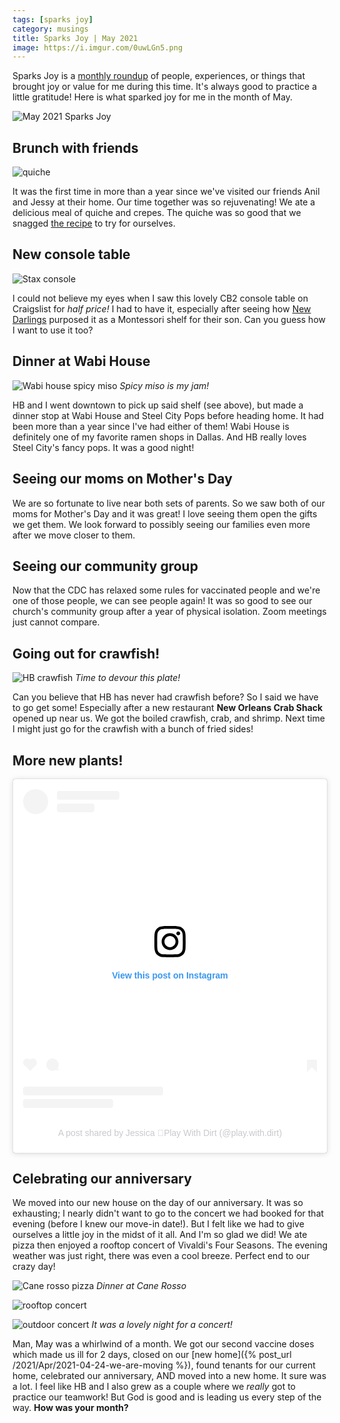 ```yaml
---
tags: [sparks joy]
category: musings
title: Sparks Joy | May 2021
image: https://i.imgur.com/0uwLGn5.png
---
```

Sparks Joy is a [monthly roundup](/tag/sparks-joy) of people, experiences, or things that brought joy or value for me during this time. It's always good to practice a little gratitude! Here is what sparked joy for me in the month of May.

![May 2021 Sparks Joy](https://i.imgur.com/0uwLGn5.png)

## Brunch with friends
![quiche](https://d1uz88p17r663j.cloudfront.net/original/2020_04_15T09_04_17_mrs_ImageRecipes_28826lrg.jpg)

It was the first time in more than a year since we've visited our friends Anil and Jessy at their home. Our time together was so rejuvenating! We ate a delicious meal of quiche and crepes. The quiche was so good that we snagged [the recipe](https://www.verybestbaking.com/carnation/recipes/carnation-quiche-lorraine/) to try for ourselves.

## New console table

![Stax console](https://cb2.scene7.com/is/image/CB2/StaxConsoleSHS16_1x1/$web_pdp_main_carousel_md$/190905020929/stax-console.jpg)

I could not believe my eyes when I saw this lovely CB2 console table on Craigslist for *half price!* I had to have it, especially after seeing how [New Darlings](http://newdarlings.com/2021/01/how-to-decorate-your-living-room-with-kids-in-mind-family-friendly-decor/) purposed it as a Montessori shelf for their son. Can you guess how I want to use it too?

## Dinner at Wabi House

![Wabi house spicy miso](https://scontent-ort2-1.xx.fbcdn.net/v/t1.6435-9/39871924_1819406188148083_8412934557325590528_n.jpg?_nc_cat=107&ccb=1-3&_nc_sid=9267fe&_nc_ohc=dziXL_6mGqMAX-CbtS6&_nc_ht=scontent-ort2-1.xx&oh=b52fcd5b893cd1b8f523d9cbf8f25de1&oe=60C87D41)
*Spicy miso is my jam!*

HB and I went downtown to pick up said shelf (see above), but made a dinner stop at Wabi House and Steel City Pops before heading home. It had been more than a year since I've had either of them! Wabi House is definitely one of my favorite ramen shops in Dallas. And HB really loves Steel City's fancy pops. It was a good night!

## Seeing our moms on Mother's Day

We are so fortunate to live near both sets of parents. So we saw both of our moms for Mother's Day and it was great! I love seeing them open the gifts we get them. We look forward to possibly seeing our families even more after we move closer to them.

## Seeing our community group

Now that the CDC has relaxed some rules for vaccinated people and we're one of those people, we can see people again! It was so good to see our church's community group after a year of physical isolation. Zoom meetings just cannot compare. 

## Going out for crawfish!

![HB crawfish](https://lh3.googleusercontent.com/OJnGBzWkKNzEUXnLWhWcdB01mNykMoR6rWGQPamb2JGQb6AwiJTNLRY10YoqwNIyOv0a5uqOrJ11HqPKJgP7hXqGLrOpe5QEDMTmWVjnHZm6RDCiC6dZsJLU5_zc4gW2AsMtAGCveR3RbqVN3rED9DTG2r-8wDmUkAVER2PSRllirDbC4G7kF0XivyDvqvgwUcq36GsnGtyGW9nZ6T0u12bQijc2psTV18vnEYfz8YH4vJCSYi2gL07HmPg8BBBRUnRQmCHOywyp7R2YLFQGrwharij6s-M6gwAfObFFQqs_qoxdowvMt33I7L_pVX3biyfyvx04sN0zph2f7YDBN9PmNdCzoNUN6bovEfUQnrXhI4MheC3EKDgz_3_R7FyrilH2iI7O0fKUbqBc1qcEsH7nWLCj6AVVADAk_QDSeUaxNV60xQ3vdCkJ_B4O5gX0PwDS_5Jt_iR_6rf64eHUDKSME25-nqp8BWm8JRUDJ5DtMoOb4cIT9iEeEzhub-_2ld6Fy0NHrhlOy-lOoWd2arhEVGFBt3led3g4xrDirBJwJrQq9JACUOCtC1A2NftKUgKR-6xjaIdh1ZrSGjJ5BSks84xIQrt04_3-j3Byb5PMB-eiVETqakbUPpP7Rat7mNXZRrdtm8NWHiiSkVt3Xu4gdg7yzCyXEp4usX9ODhAjY0ujQL_vIwxqKHDbefrlua_XahbQR43h0n_i98f6hc_MN6lGqkuMQQfMGi0aEwzQEy8icvSWht0NUZE3Jw02L0-_-9HEKdPYomzmDiI=w738-h984-no?authuser=0)
*Time to devour this plate!*

Can you believe that HB has never had crawfish before? So I said we have to go get some! Especially after a new restaurant **New Orleans Crab Shack** opened up near us. We got the boiled crawfish, crab, and shrimp. Next time I might just go for the crawfish with a bunch of fried sides!

## More new plants!

<div align="center">
<blockquote class="instagram-media" data-instgrm-permalink="https://www.instagram.com/p/CPOCOq0gSpz/?utm_source=ig_embed&amp;utm_campaign=loading" data-instgrm-version="13" style=" background:#FFF; border:0; border-radius:3px; box-shadow:0 0 1px 0 rgba(0,0,0,0.5),0 1px 10px 0 rgba(0,0,0,0.15); margin: 1px; max-width:540px; min-width:326px; padding:0; width:99.375%; width:-webkit-calc(100% - 2px); width:calc(100% - 2px);"><div style="padding:16px;"> <a href="https://www.instagram.com/p/CPOCOq0gSpz/?utm_source=ig_embed&amp;utm_campaign=loading" style=" background:#FFFFFF; line-height:0; padding:0 0; text-align:center; text-decoration:none; width:100%;" target="_blank"> <div style=" display: flex; flex-direction: row; align-items: center;"> <div style="background-color: #F4F4F4; border-radius: 50%; flex-grow: 0; height: 40px; margin-right: 14px; width: 40px;"></div> <div style="display: flex; flex-direction: column; flex-grow: 1; justify-content: center;"> <div style=" background-color: #F4F4F4; border-radius: 4px; flex-grow: 0; height: 14px; margin-bottom: 6px; width: 100px;"></div> <div style=" background-color: #F4F4F4; border-radius: 4px; flex-grow: 0; height: 14px; width: 60px;"></div></div></div><div style="padding: 19% 0;"></div> <div style="display:block; height:50px; margin:0 auto 12px; width:50px;"><svg width="50px" height="50px" viewBox="0 0 60 60" version="1.1" xmlns="https://www.w3.org/2000/svg" xmlns:xlink="https://www.w3.org/1999/xlink"><g stroke="none" stroke-width="1" fill="none" fill-rule="evenodd"><g transform="translate(-511.000000, -20.000000)" fill="#000000"><g><path d="M556.869,30.41 C554.814,30.41 553.148,32.076 553.148,34.131 C553.148,36.186 554.814,37.852 556.869,37.852 C558.924,37.852 560.59,36.186 560.59,34.131 C560.59,32.076 558.924,30.41 556.869,30.41 M541,60.657 C535.114,60.657 530.342,55.887 530.342,50 C530.342,44.114 535.114,39.342 541,39.342 C546.887,39.342 551.658,44.114 551.658,50 C551.658,55.887 546.887,60.657 541,60.657 M541,33.886 C532.1,33.886 524.886,41.1 524.886,50 C524.886,58.899 532.1,66.113 541,66.113 C549.9,66.113 557.115,58.899 557.115,50 C557.115,41.1 549.9,33.886 541,33.886 M565.378,62.101 C565.244,65.022 564.756,66.606 564.346,67.663 C563.803,69.06 563.154,70.057 562.106,71.106 C561.058,72.155 560.06,72.803 558.662,73.347 C557.607,73.757 556.021,74.244 553.102,74.378 C549.944,74.521 548.997,74.552 541,74.552 C533.003,74.552 532.056,74.521 528.898,74.378 C525.979,74.244 524.393,73.757 523.338,73.347 C521.94,72.803 520.942,72.155 519.894,71.106 C518.846,70.057 518.197,69.06 517.654,67.663 C517.244,66.606 516.755,65.022 516.623,62.101 C516.479,58.943 516.448,57.996 516.448,50 C516.448,42.003 516.479,41.056 516.623,37.899 C516.755,34.978 517.244,33.391 517.654,32.338 C518.197,30.938 518.846,29.942 519.894,28.894 C520.942,27.846 521.94,27.196 523.338,26.654 C524.393,26.244 525.979,25.756 528.898,25.623 C532.057,25.479 533.004,25.448 541,25.448 C548.997,25.448 549.943,25.479 553.102,25.623 C556.021,25.756 557.607,26.244 558.662,26.654 C560.06,27.196 561.058,27.846 562.106,28.894 C563.154,29.942 563.803,30.938 564.346,32.338 C564.756,33.391 565.244,34.978 565.378,37.899 C565.522,41.056 565.552,42.003 565.552,50 C565.552,57.996 565.522,58.943 565.378,62.101 M570.82,37.631 C570.674,34.438 570.167,32.258 569.425,30.349 C568.659,28.377 567.633,26.702 565.965,25.035 C564.297,23.368 562.623,22.342 560.652,21.575 C558.743,20.834 556.562,20.326 553.369,20.18 C550.169,20.033 549.148,20 541,20 C532.853,20 531.831,20.033 528.631,20.18 C525.438,20.326 523.257,20.834 521.349,21.575 C519.376,22.342 517.703,23.368 516.035,25.035 C514.368,26.702 513.342,28.377 512.574,30.349 C511.834,32.258 511.326,34.438 511.181,37.631 C511.035,40.831 511,41.851 511,50 C511,58.147 511.035,59.17 511.181,62.369 C511.326,65.562 511.834,67.743 512.574,69.651 C513.342,71.625 514.368,73.296 516.035,74.965 C517.703,76.634 519.376,77.658 521.349,78.425 C523.257,79.167 525.438,79.673 528.631,79.82 C531.831,79.965 532.853,80.001 541,80.001 C549.148,80.001 550.169,79.965 553.369,79.82 C556.562,79.673 558.743,79.167 560.652,78.425 C562.623,77.658 564.297,76.634 565.965,74.965 C567.633,73.296 568.659,71.625 569.425,69.651 C570.167,67.743 570.674,65.562 570.82,62.369 C570.966,59.17 571,58.147 571,50 C571,41.851 570.966,40.831 570.82,37.631"></path></g></g></g></svg></div><div style="padding-top: 8px;"> <div style=" color:#3897f0; font-family:Arial,sans-serif; font-size:14px; font-style:normal; font-weight:550; line-height:18px;"> View this post on Instagram</div></div><div style="padding: 12.5% 0;"></div> <div style="display: flex; flex-direction: row; margin-bottom: 14px; align-items: center;"><div> <div style="background-color: #F4F4F4; border-radius: 50%; height: 12.5px; width: 12.5px; transform: translateX(0px) translateY(7px);"></div> <div style="background-color: #F4F4F4; height: 12.5px; transform: rotate(-45deg) translateX(3px) translateY(1px); width: 12.5px; flex-grow: 0; margin-right: 14px; margin-left: 2px;"></div> <div style="background-color: #F4F4F4; border-radius: 50%; height: 12.5px; width: 12.5px; transform: translateX(9px) translateY(-18px);"></div></div><div style="margin-left: 8px;"> <div style=" background-color: #F4F4F4; border-radius: 50%; flex-grow: 0; height: 20px; width: 20px;"></div> <div style=" width: 0; height: 0; border-top: 2px solid transparent; border-left: 6px solid #f4f4f4; border-bottom: 2px solid transparent; transform: translateX(16px) translateY(-4px) rotate(30deg)"></div></div><div style="margin-left: auto;"> <div style=" width: 0px; border-top: 8px solid #F4F4F4; border-right: 8px solid transparent; transform: translateY(16px);"></div> <div style=" background-color: #F4F4F4; flex-grow: 0; height: 12px; width: 16px; transform: translateY(-4px);"></div> <div style=" width: 0; height: 0; border-top: 8px solid #F4F4F4; border-left: 8px solid transparent; transform: translateY(-4px) translateX(8px);"></div></div></div> <div style="display: flex; flex-direction: column; flex-grow: 1; justify-content: center; margin-bottom: 24px;"> <div style=" background-color: #F4F4F4; border-radius: 4px; flex-grow: 0; height: 14px; margin-bottom: 6px; width: 224px;"></div> <div style=" background-color: #F4F4F4; border-radius: 4px; flex-grow: 0; height: 14px; width: 144px;"></div></div></a><p style=" color:#c9c8cd; font-family:Arial,sans-serif; font-size:14px; line-height:17px; margin-bottom:0; margin-top:8px; overflow:hidden; padding:8px 0 7px; text-align:center; text-overflow:ellipsis; white-space:nowrap;"><a href="https://www.instagram.com/p/CPOCOq0gSpz/?utm_source=ig_embed&amp;utm_campaign=loading" style=" color:#c9c8cd; font-family:Arial,sans-serif; font-size:14px; font-style:normal; font-weight:normal; line-height:17px; text-decoration:none;" target="_blank">A post shared by Jessica 🌿Play With Dirt (@play.with.dirt)</a></p></div></blockquote> <script async src="//www.instagram.com/embed.js"></script>
</div>

## Celebrating our anniversary
We moved into our new house on the day of our anniversary. It was so exhausting; I nearly didn't want to go to the concert we had booked for that evening (before I knew our move-in date!). But I felt like we had to give ourselves a little joy in the midst of it all. And I'm so glad we did! We ate pizza then enjoyed a rooftop concert of Vivaldi's Four Seasons. The evening weather was just right, there was even a cool breeze. Perfect end to our crazy day!

![Cane rosso pizza](https://lh3.googleusercontent.com/pw/ACtC-3fQ1aBHUe4U3ZwMKZW41HvdltsfQLGzQklcHzbM60NJcCeQrIo5C7z9L8R7swtb1pXvkLSlfmf7e4pwq4Glf0PylpYl0evi4VpPrGHiUCQk6oyFfCkJhfjxlSrsd7k6TOAWg__4bOTaMBHquAP34rXaqQ=w1068-h801-no?authuser=0)
*Dinner at Cane Rosso*

![rooftop concert](https://lh3.googleusercontent.com/AnGJUdWdi8UbcY7mXa-4hzBSx5JstTjrdI4mnceql8nuXPud3_QcVHY4x8f2_B9gnKzZL5Ovf50yZYUcOYMc5DA4XRNV6u706DjqWu4FsWtjrhchg7vj0xDNFsRjhW79agfDlRuaJ3vYc3v7aKUv76e7NcouiXMVzuVQPkOMxJMy7xfleasDTzg7XRuZNBOO7O34cc1pj-NRy3d2zkvNtoxxg3Wt8WFeyuB-PEODg5LyTBHnVWMMZguVe4ug3K6M7mebSv7wcoqZkaZnJKisHMRicSq4wMstlZvxhCmVTlHWx05lDFEsbUcRfr3L_s-04QsEvAwmlvJe7xjDXAn6qwjKET6p-zA1BuC9bfja3usav2dUR0KT0U6XCtNRJyXbbIiDJ832VNlJ4sw5aDtRndmO-l32nz7GwWVi5-lRS7DD9DL9zSv4o4pHmfncxDwt_nuJ2A9NC_f9mi-an75CijnnJ1Vs5GHhSR8EEIB5AxfY56s8rO3uqLsZHwadjrJsYCv5tksGcsQLNprv9Uw_YsIwUhNl4jRQ_Z7wExvjwcFWvJcxbKpWxzerAkzKBYgIpqK33fexacdyEhH9n4ddSWw5i6e-x73d7f2XKY2k2-Ij5qQuJfhFGImu2D9a3Llp-jGC2_ZGqDANPzZkcje4DJ_FeHYM9BOvZXh1UnFh7W4GA2x6cvb0JlpGu74m9J_4hUX6D8d26ImM2U3v08TN_s0s9fUFCLI46LFu1pTNyVAxasUKPkqEP-OXUJu-o4eIiS_e-D_n_nKgWkZx9zE=w770-h1027-no?authuser=0)

![outdoor concert](https://lh3.googleusercontent.com/AOC0oFCplkErdaxVOukguUlv4TSQAOewPv16AUp-g7spjg4P4axKAkNfUv_1x-guXfTcrsqJSdg2ITYUEIeMVkgbrasJ1w8vv94VpzoS3LG-i1AkhR_-_XSjBBgWVkWC8oiGkUE3uTgTauKqQKwRk3IynCzeGSgu94NpOQtJXgvyecg1khzXJCpGXNw9yQSSw-KEP8fZi3dv8uyBg_1HNwqaU16J8fROGoixLfrZiapfH6wk7q6SLcBXhVnD9_RUwWP7nCLLejWla3e7D7a7rU_KL50Xr9FPCmYMX0zef5gCaeRRNZgK4AJ8Um4-ztOp1eRykv9DRg9Sb0_6qZfZfezj27eaiibZvK3ZyoWPScE0arUMkjVoZ3dP69YKRAegFrvvrotLJWAW9LgNYokKR2Ya5K0ZQEYT4Qyn4RkQmiKtZL5emxHfMbXQNA9ls7DRWkYqsrEhDzMG7_wwJ1GhzXWdZRSU7gSzicBxf7ocfOjakV4KjPSZ08qDkzPpxuK3J8Gh2I-q4j-7KaZNN2lR20Wrw5CdDMZXH1Mtp8QAd0YbuYdsxFbuP2nqOJ0pPL1iJrhgsfo_VKRyrIz9ywIZ9K63nnNofE4NDAEFHzNSWIuynsYASH_1Zm4T60atXgMqH6uYYUuek2sjJcxcOckA2JyDoxk9lv1_NkWfnFUEYN2rb5PMeB51xFjmHzYClLLh7k3SU5alTFfStRCtiE9RNUvqiUj0-prHthc0aLj0l0Yx-1V_fNM_8RpV-ZGuHheec0XeM5c2dCaG5nS0mBI=w1365-h1024-no?authuser=0)
*It was a lovely night for a concert!*

Man, May was a whirlwind of a month. We got our second vaccine doses which made us ill for 2 days, closed on our [new home]({% post_url /2021/Apr/2021-04-24-we-are-moving %}), found tenants for our current home, celebrated our anniversary, AND moved into a new home. It sure was a lot. I feel like HB and I also grew as a couple where we *really* got to practice our teamwork! But God is good and is leading us every step of the way. **How was your month?**
